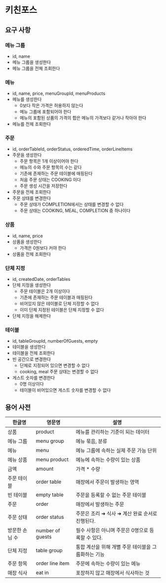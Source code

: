 # 키친포스

## 요구 사항

### 메뉴 그룹
- id, name
- 메뉴 그룹을 생성한다
- 메뉴 그룹을 전체 조회한다

### 메뉴
- id, name, price, menuGroupId, menuProducts
- 메뉴를 생성한다
    - 0보다 작은 가격은 허용하지 않는다
    - 메뉴 그룹에 포함되어야 한다 
    - 메뉴의 포함된 상품의 가격의 합은 메뉴의 가격보다 같거나 작아야 한다
- 메뉴를 전체 조회한다

### 주문
- id, orderTableId, orderStatus, orderedTime, orderLineItems
- 주문을 생성한다
  - 주문 항목은 1개 이상이어야 한다
  - 메뉴의 수와 주문 항목의 수는 같다
  - 기존에 존재하는 주문 테이블에 매핑된다
  - 처음 주문 상태는 COOKING 이다
  - 주문 생성 시간을 저장한다
- 주문을 전체 조회한다
- 주문 상태를 변경한다
    - 주문 상태가 COMPLETION에서는 상태를 변경할 수 없다
    - 주문 상태는 COOKING, MEAL, COMPLETION 중 하나이다

### 상품
- id, name, price
- 상품을 생성한다
  - 가격은 0원보다 커야 한다
- 상품을 전체 조회한다

### 단체 지정
- id, createdDate, orderTables
- 단체 지정을 생성한다
    - 주문 테이블은 2개 이상이다
    - 기존에 존재하는 주문 테이블과 매핑된다
    - 비어있지 않은 테이블로 단체 지정할 수 없다
    - 이미 단체 지정된 테이블은 단체 지정할 수 없다
- 단체 지정을 해제한다

### 테이블
- id, tableGroupId, numberOfGuests, empty
- 테이블을 생성한다
- 테이블을 전체 조회한다
- 빈 공간으로 변경한다
  - 단체로 지정되어 있으면 변경할 수 없다 
  - cooking, meal 주문 상태는 변경할 수 없다
- 게스트 숫자를 변경한다
  - 0명 이상이다
  - 테이블이 비어있으면 게스트 숫자를 변경할 수 없다

## 용어 사전

| 한글명 | 영문명 | 설명 |
| --- | --- | --- |
| 상품 | product | 메뉴를 관리하는 기준이 되는 데이터 |
| 메뉴 그룹 | menu group | 메뉴 묶음, 분류 |
| 메뉴 | menu | 메뉴 그룹에 속하는 실제 주문 가능 단위 |
| 메뉴 상품 | menu product | 메뉴에 속하는 수량이 있는 상품 |
| 금액 | amount | 가격 * 수량 |
| 주문 테이블 | order table | 매장에서 주문이 발생하는 영역 |
| 빈 테이블 | empty table | 주문을 등록할 수 없는 주문 테이블 |
| 주문 | order | 매장에서 발생하는 주문 |
| 주문 상태 | order status | 주문은 조리 ➜ 식사 ➜ 계산 완료 순서로 진행된다. |
| 방문한 손님 수 | number of guests | 필수 사항은 아니며 주문은 0명으로 등록할 수 있다. |
| 단체 지정 | table group | 통합 계산을 위해 개별 주문 테이블을 그룹화하는 기능 |
| 주문 항목 | order line item | 주문에 속하는 수량이 있는 메뉴 |
| 매장 식사 | eat in | 포장하지 않고 매장에서 식사하는 것 |
